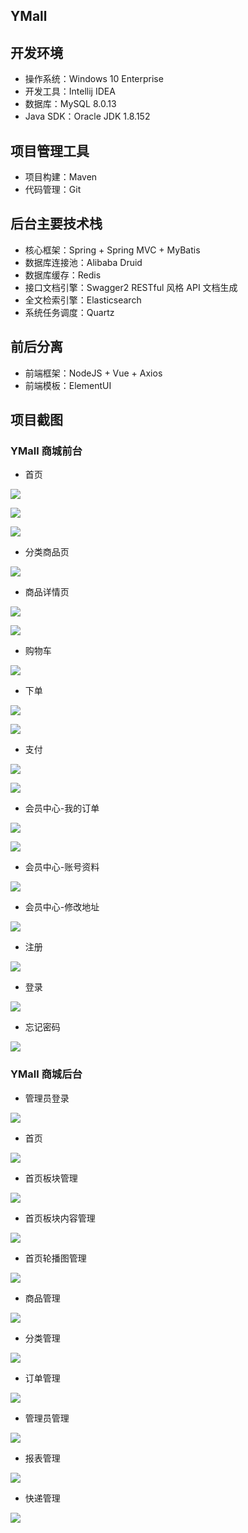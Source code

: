 ## YMall

## 开发环境

- 操作系统：Windows 10 Enterprise
- 开发工具：Intellij IDEA
- 数据库：MySQL 8.0.13
- Java SDK：Oracle JDK 1.8.152

## 项目管理工具

- 项目构建：Maven
- 代码管理：Git

## 后台主要技术栈

- 核心框架：Spring + Spring MVC + MyBatis
- 数据库连接池：Alibaba Druid
- 数据库缓存：Redis
- 接口文档引擎：Swagger2 RESTful 风格 API 文档生成
- 全文检索引擎：Elasticsearch
- 系统任务调度：Quartz

## 前后分离

- 前端框架：NodeJS + Vue + Axios
- 前端模板：ElementUI

## 项目截图

### YMall 商城前台

- 首页

![](screenhots\首页.png)

![](screenhots\首页-1.png)

![](ymall\screenhots\首页-2.png)

- 分类商品页

![](screenhots\分类商品页.png)

- 商品详情页

![](screenhots\商品详情页-1.png)

![](screenhots\商品详情页-2.png)

- 购物车

![](screenhots\购物车.png)

- 下单

![](screenhots\下单-1.png)

![](screenhots\下单-2.png)

- 支付

![](screenhots\支付-1.png)

![](screenhots\支付-2.png)

- 会员中心-我的订单

![](screenhots\会员中心-1.png)

![](screenhots\会员中心-1-1.png)

- 会员中心-账号资料

![](screenhots\会员中心-2.png)

- 会员中心-修改地址

![](screenhots\会员中心-3.png)

- 注册

![](screenhots\注册.png)

- 登录

![](screenhots\登录.png)

- 忘记密码

![](screenhots\忘记密码.png)



### YMall 商城后台

- 管理员登录

![](screenhots\后台登录.png)

- 首页

![](screenhots\后台首页.png)

- 首页板块管理

![](screenhots\后台-板块管理.png)

- 首页板块内容管理

![](screenhots\后台-板块内容管理.png)

- 首页轮播图管理

![](screenhots\后台-轮播图管理.png)

- 商品管理

![](screenhots\后台-商品管理.png)

- 分类管理

![](screenhots\后台-分类管理.png)

- 订单管理

![](screenhots\后台-订单管理.png)

- 管理员管理

![](screenhots\后台-管理员管理.png)

- 报表管理

![](screenhots\后台-报表管理.png)

- 快递管理

![](screenhots\后台-快递管理.png)

